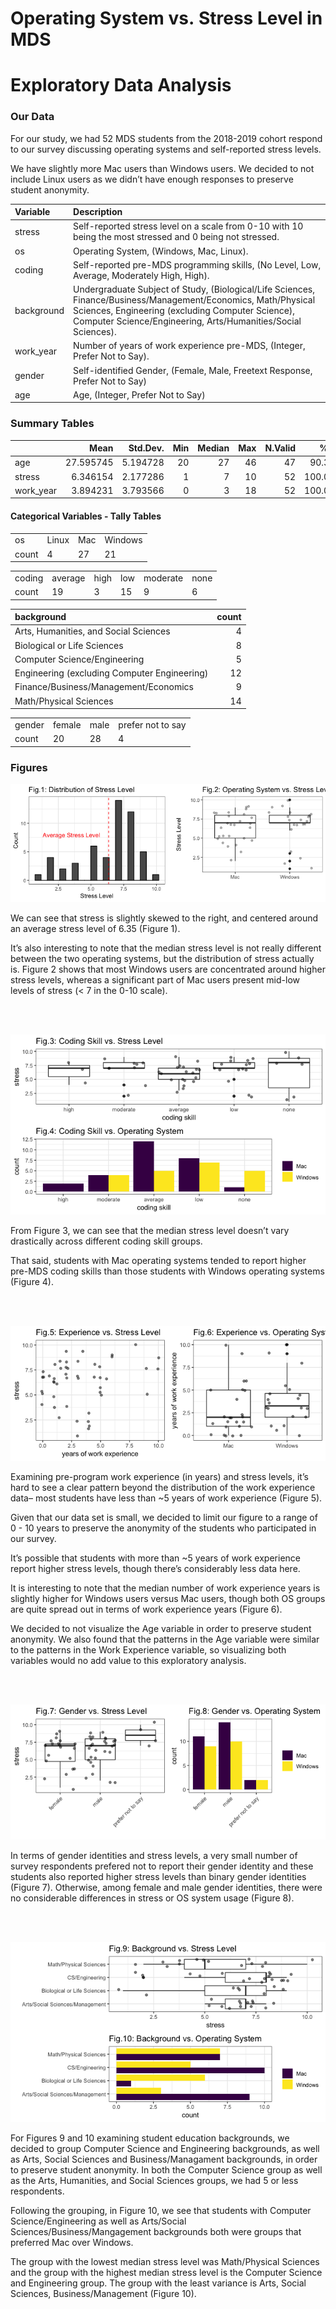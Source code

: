 Operating System vs. Stress Level in MDS
================

# Exploratory Data Analysis

### Our Data

For our study, we had 52 MDS students from the 2018-2019 cohort respond
to our survey discussing operating systems and self-reported stress
levels.

We have slightly more Mac users than Windows users. We decided to not
include Linux users as we didn’t have enough responses to preserve
student
anonymity.

| Variable   | Description                                                                                                                                                                                                                         |
| :--------- | :---------------------------------------------------------------------------------------------------------------------------------------------------------------------------------------------------------------------------------- |
| stress     | Self-reported stress level on a scale from 0-10 with 10 being the most stressed and 0 being not stressed.                                                                                                                           |
| os         | Operating System, (Windows, Mac, Linux).                                                                                                                                                                                            |
| coding     | Self-reported pre-MDS programming skills, (No Level, Low, Average, Moderately High, High).                                                                                                                                          |
| background | Undergraduate Subject of Study, (Biological/Life Sciences, Finance/Business/Management/Economics, Math/Physical Sciences, Engineering (excluding Computer Science), Computer Science/Engineering, Arts/Humanities/Social Sciences). |
| work\_year | Number of years of work experience pre-MDS, (Integer, Prefer Not to Say).                                                                                                                                                           |
| gender     | Self-identified Gender, (Female, Male, Freetext Response, Prefer Not to Say)                                                                                                                                                        |
| age        | Age, (Integer, Prefer Not to Say)                                                                                                                                                                                                   |

### Summary Tables

|            |      Mean | Std.Dev. | Min | Median | Max | N.Valid |   % Valid |
| ---------- | --------: | -------: | --: | -----: | --: | ------: | --------: |
| age        | 27.595745 | 5.194728 |  20 |     27 |  46 |      47 |  90.38462 |
| stress     |  6.346154 | 2.177286 |   1 |      7 |  10 |      52 | 100.00000 |
| work\_year |  3.894231 | 3.793566 |   0 |      3 |  18 |      52 | 100.00000 |

#### Categorical Variables - Tally Tables

|       |       |     |         |
| :---- | :---- | :-- | :------ |
| os    | Linux | Mac | Windows |
| count | 4     | 27  | 21      |

|        |         |      |     |          |      |
| :----- | :------ | :--- | :-- | :------- | :--- |
| coding | average | high | low | moderate | none |
| count  | 19      | 3    | 15  | 9        | 6    |

| background                                   | count |
| :------------------------------------------- | ----: |
| Arts, Humanities, and Social Sciences        |     4 |
| Biological or Life Sciences                  |     8 |
| Computer Science/Engineering                 |     5 |
| Engineering (excluding Computer Engineering) |    12 |
| Finance/Business/Management/Economics        |     9 |
| Math/Physical Sciences                       |    14 |

|        |        |      |                   |
| :----- | :----- | :--- | :---------------- |
| gender | female | male | prefer not to say |
| count  | 20     | 28   | 4                 |

### Figures

![](eda_files/figure-gfm/OS%20vs%20Stress-1.png)<!-- -->

We can see that stress is slightly skewed to the right, and centered
around an average stress level of 6.35 (Figure 1).

It’s also interesting to note that the median stress level is not really
different between the two operating systems, but the distribution of
stress actually is. Figure 2 shows that most Windows users are
concentrated around higher stress levels, whereas a significant part of
Mac users present mid-low levels of stress (\< 7 in the 0-10 scale).

<br></br>

![](eda_files/figure-gfm/coding%20plots-1.png)<!-- -->

From Figure 3, we can see that the median stress level doesn’t vary
drastically across different coding skill groups.

That said, students with Mac operating systems tended to report higher
pre-MDS coding skills than those students with Windows operating systems
(Figure 4).

<br></br>

![](eda_files/figure-gfm/experience%20plots-1.png)<!-- -->

Examining pre-program work experience (in years) and stress levels, it’s
hard to see a clear pattern beyond the distribution of the work
experience data– most students have less than \~5 years of work
experience (Figure 5).

Given that our data set is small, we decided to limit our figure to a
range of 0 - 10 years to preserve the anonymity of the students who
participated in our survey.

It’s possible that students with more than \~5 years of work experience
report higher stress levels, though there’s considerably less data here.

It is interesting to note that the median number of work experience
years is slightly higher for Windows users versus Mac users, though both
OS groups are quite spread out in terms of work experience years (Figure
6).

We decided to not visualize the Age variable in order to preserve
student anonymity. We also found that the patterns in the Age variable
were similar to the patterns in the Work Experience variable, so
visualizing both variables would no add value to this exploratory
analysis.

<br></br>

![](eda_files/figure-gfm/gender%20plots-1.png)<!-- -->

In terms of gender identities and stress levels, a very small number of
survey respondents prefered not to report their gender identity and
these students also reported higher stress levels than binary gender
identities (Figure 7). Otherwise, among female and male gender
identities, there were no considerable differences in stress or OS
system usage (Figure 8).

<br></br>

![](eda_files/figure-gfm/background%20plots-1.png)<!-- -->

For Figures 9 and 10 examining student education backgrounds, we decided
to group Computer Science and Engineering backgrounds, as well as Arts,
Social Sciences and Business/Managament backgrounds, in order to
preserve student anonymity. In both the Computer Science group as well
as the Arts, Humanities, and Social Sciences groups, we had 5 or less
respondents.

Following the grouping, in Figure 10, we see that students with Computer
Science/Engineering as well as Arts/Social Sciences/Business/Mangagement
backgrounds both were groups that preferred Mac over Windows.

The group with the lowest median stress level was Math/Physical Sciences
and the group with the highest median stress level is the Computer
Science and Engineering group. The group with the least variance is
Arts, Social Sciences, Business/Management (Figure 10).
